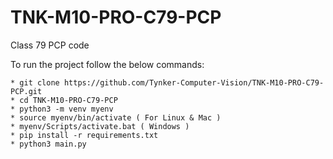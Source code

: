 # TNK-M10-PRO-C79-PCP

Class 79 PCP code

To run the project follow the below commands:

```
* git clone https://github.com/Tynker-Computer-Vision/TNK-M10-PRO-C79-PCP.git
* cd TNK-M10-PRO-C79-PCP
* python3 -m venv myenv
* source myenv/bin/activate ( For Linux & Mac )
* myenv/Scripts/activate.bat ( Windows )
* pip install -r requirements.txt
* python3 main.py
```
